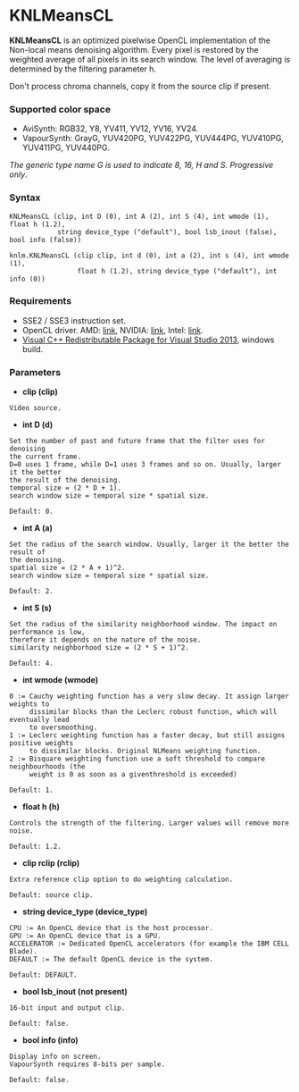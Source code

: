 # KNLMeansCL #

**KNLMeansCL** is an optimized pixelwise OpenCL implementation of the Non-local means denoising algorithm. 
Every pixel is restored by the weighted average of all pixels in its search window. The level of averaging is determined by the filtering parameter h. 

Don't process chroma channels, copy it from the source clip if present.

### Supported color space ###
-  AviSynth: RGB32, Y8, YV411, YV12, YV16, YV24.
-  VapourSynth: GrayG, YUV420PG, YUV422PG, YUV444PG, YUV410PG, YUV411PG, YUV440PG.

*The generic type name G is used to indicate 8, 16, H and S. Progressive only*.

### Syntax ###
```
KNLMeansCL (clip, int D (0), int A (2), int S (4), int wmode (1), float h (1.2), 
            string device_type ("default"), bool lsb_inout (false), bool info (false))
            
knlm.KNLMeansCL (clip clip, int d (0), int a (2), int s (4), int wmode (1),  
                 float h (1.2), string device_type ("default"), int info (0)) 
```

### Requirements ###
- SSE2 / SSE3 instruction set.
- OpenCL driver. AMD: [link](http://support.amd.com), NVIDIA: [link](http://www.nvidia.com/download/find.aspx), Intel: [link](https://software.intel.com/en-us/articles/opencl-drivers).
- [Visual C++ Redistributable Package for Visual Studio 2013](http://www.microsoft.com/en-US/download/details.aspx?id=40784), windows build.

### Parameters ###
- **clip (clip)**
``` 
Video source.
```	
- **int D (d)**
```
Set the number of past and future frame that the filter uses for denoising 
the current frame. 
D=0 uses 1 frame, while D=1 uses 3 frames and so on. Usually, larger it the better 
the result of the denoising. 
temporal size = (2 * D + 1).
search window size = temporal size * spatial size.
	
Default: 0.
```

- **int A (a)**
```	
Set the radius of the search window. Usually, larger it the better the result of 
the denoising.
spatial size = (2 * A + 1)^2.
search window size = temporal size * spatial size.
	
Default: 2.
```
- **int S (s)**
```	
Set the radius of the similarity neighborhood window. The impact on performance is low,
therefore it depends on the nature of the noise.
similarity neighborhood size = (2 * S + 1)^2.
	
Default: 4.
```
- **int wmode (wmode)**
```	
0 := Cauchy weighting function has a very slow decay. It assign larger weights to
     dissimilar blocks than the Leclerc robust function, which will eventually lead
     to oversmoothing.
1 := Leclerc weighting function has a faster decay, but still assigns positive weights
     to dissimilar blocks. Original NLMeans weighting function.
2 := Bisquare weighting function use a soft threshold to compare neighbourhoods (the 
     weight is 0 as soon as a giventhreshold is exceeded)
	
Default: 1.
```	
- **float h (h)**
```	
Controls the strength of the filtering. Larger values will remove more noise.
	
Default: 1.2.
```
- **clip rclip (rclip)**
```	
Extra reference clip option to do weighting calculation.
	
Default: source clip.
```
- **string device_type (device_type)**
```	
CPU := An OpenCL device that is the host processor.
GPU := An OpenCL device that is a GPU. 
ACCELERATOR := Dedicated OpenCL accelerators (for example the IBM CELL Blade).
DEFAULT := The default OpenCL device in the system.
	
Default: DEFAULT.
```	
- **bool lsb_inout (not present)**
```		
16-bit input and output clip.

Default: false.
```	
- **bool info (info)**
```	
Display info on screen.
VapourSynth requires 8-bits per sample.

Default: false.
```

